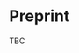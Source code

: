 # Preprint

TBC

<!-- <div>
  <object data="../../assets/preprint/preprint.pdf" width="100%" type="application/pdf"
          style="aspect-ratio:297/210;">
    <p>This browser does not support PDF! Click
    <a href="../../assets/preprint/preprint.pdf">here</a> to download the file.</p>
  </object>
</div>

## Documents

- [pdf](../assets/preprint/preprint.pdf)
- [latex](https://github.com/jorgedfr/3d_lidar_slam_benchmark/tree/main/docs/assets/preprint/) -->